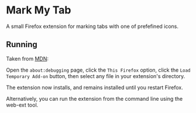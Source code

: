 # Mark My Tab

A small Firefox extension for marking tabs with one of prefefined icons.

## Running

Taken from [MDN](https://developer.mozilla.org/en-US/docs/Mozilla/Add-ons/WebExtensions/Your_first_WebExtension#trying_it_out):

Open the `about:debugging` page, click the `This Firefox` option, click the `Load Temporary Add-on` button, then select any file in your extension's directory.

The extension now installs, and remains installed until you restart Firefox.

Alternatively, you can run the extension from the command line using the web-ext tool.

